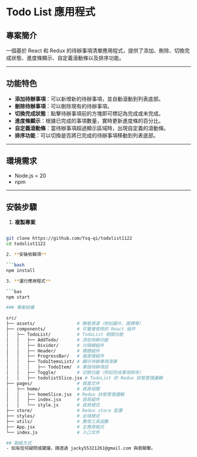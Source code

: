 # Todo List 應用程式

## 專案簡介
一個基於 React 和 Redux 的待辦事項清單應用程式，提供了添加、刪除、切換完成狀態、進度條顯示、自定義滾動條以及排序功能。

---

## 功能特色
- **添加待辦事項**：可以新增新的待辦事項，並自動滾動到列表底部。
- **刪除待辦事項**：可以刪除現有的待辦事項。
- **切換完成狀態**：點擊待辦事項前的方塊即可標記為完成或未完成。
- **進度條顯示**：根據已完成的事項數量，實時更新進度條的百分比。
- **自定義滾動條**：當待辦事項超過顯示區域時，出現自定義的滾動條。
- **排序功能**：可以切換是否將已完成的待辦事項移動到列表底部。

---

## 環境需求
- Node.js = 20
- npm  

---

## 安裝步驟

1. **複製專案**

  ```bash

git clone https://github.com/Ysq-qi/todolist1122
cd todolist1122

2. **安裝依賴項**

  ```bash
npm install

3. **運行應用程式**

  ```bas
npm start

### 專案結構

src/
├── assets/                # 靜態資源（例如圖片、圖標等）
├── components/            # 可重複使用的 React 組件
│   ├── TodoList/          # TodoList 相關功能
│   │   ├── AddTodo/       # 添加待辦功能
│   │   ├── Divider/       # 分隔線組件
│   │   ├── Header/        # 標題組件
│   │   ├── ProgressBar/   # 進度條組件
│   │   ├── TodoItemsList/ # 顯示待辦事項清單
│   │   │   ├── TodoItem/  # 單個待辦項目
│   │   ├── Toggle/        # 切換功能（例如完成事項排序）
│   │   ├── todolistSlice.jsx # TodoList 的 Redux 狀態管理邏輯
├── pages/                 # 頁面文件
│   ├── home/              # 首頁相關
│   │   ├── homeSlice.jsx  # Redux 狀態管理邏輯
│   │   ├── index.jsx      # 首頁組件
│   │   └── style.js       # 首頁樣式
├── store/                 # Redux store 配置
├── styles/                # 全域樣式
├── utils/                 # 實用工具函數
├── App.jsx                # 主應用程式
└── index.js               # 入口文件

## 聯絡方式
- 如有任何疑問或建議，請透過 jacky55321261@gmail.com 與我聯繫。
